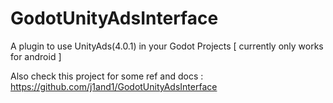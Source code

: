 # GodotUnityAdsInterface
A plugin to use UnityAds(4.0.1) in your Godot Projects [ currently only works for android ]

Also check this project for some ref and docs : https://github.com/j1and1/GodotUnityAdsInterface
